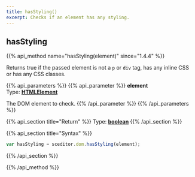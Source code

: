 ```yaml
---
title: hasStyling()
excerpt: Checks if an element has any styling.
---
```

## hasStyling


{{% api_method name="hasStyling(element)" since="1.4.4" %}}

Returns true if the passed element is not a `p` or `div` tag, has any inline CSS or has any CSS classes.

{{% api_parameters %}}
{{% api_parameter %}}
**element**  
Type: **[HTMLElement](/api/types/#htmlelement)**

The DOM element to check.
{{% /api_parameter %}}
{{% /api_parameters %}}


{{% api_section title="Return" %}}
Type: **[boolean](/api/types/#bool)**
{{% /api_section %}}


{{% api_section title="Syntax" %}}
```js
var hasStyling = sceditor.dom.hasStyling(element);
```
{{% /api_section %}}

{{% /api_method %}}
